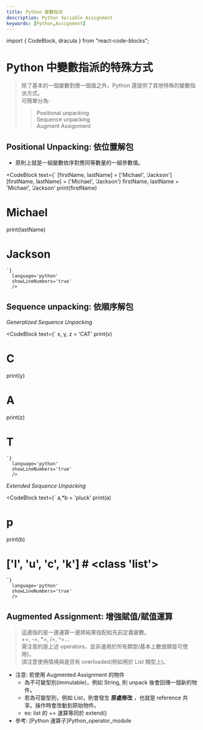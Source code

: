 ```yaml
---
title: Python 變數指派
description: Python Variable Assignment
keywords: [Python,Assignment]
---
```

import { CodeBlock, dracula  } from "react-code-blocks";

# Python 中變數指派的特殊方式
> 除了基本的一個變數對應一個值之外，Python 還提供了其他特殊的變數指派方式。  
> 可簡單分為:  
>> Positional unpacking  
>> Sequence unpacking   
>> Augment Assignment  

## Positional Unpacking: 依位置解包  
* 原則上就是一組變數依序對應同等數量的一組參數值。 

<CodeBlock text={`
[firstName, lastName] = ['Michael', 'Jackson']
[firstName, lastName] = ('Michael', 'Jackson')
firstName, lastName = 'Michael', 'Jackson'
print(firstName)
# Michael
print(lastName)
# Jackson
    `} 
      language='python'
      showLineNumbers='true'
      /> 
 
## Sequence unpacking: 依順序解包  
_Generalized Sequence Unpacking_ 

<CodeBlock text={`
x, y, z = 'CAT'
print(x)
# C
print(y)
# A
print(z)
# T
    `} 
      language='python'
      showLineNumbers='true'
      />

_Extended Sequence Unpacking_

<CodeBlock text={`
a,*b = 'pluck'
print(a)
# p
print(b)
# ['l', 'u', 'c', 'k'] # <class 'list'>
    `} 
      language='python'
      showLineNumbers='true'
      />



## Augmented Assignment: 增強賦值/賦值運算
> 這邊指的是一邊運算一邊將結果指配給先前定義變數。  
> +=, -=, *=, /=, ^=...   
> 需注意的是上述 operators，並非通用於所有類型(基本上數值類皆可使用)。  
> 須注意使用情境與是否有 overloaded(例如用於 List 類型上)。  

* 注意: 若使用 Augmented Assignment 的物件  
    * 為不可變型別(immutable)，例如 String, 則 unpack 後會回傳一個新的物件。  
    * 若為可變型別，例如 List，則會發生 __原處修改__ ，也就是 reference 共享。操作時會改動到原始物件。  
    * ex: list 的 += 運算等同於 extend()  
* 參考: [Python 運算子]Python_operator_module  
    
    
